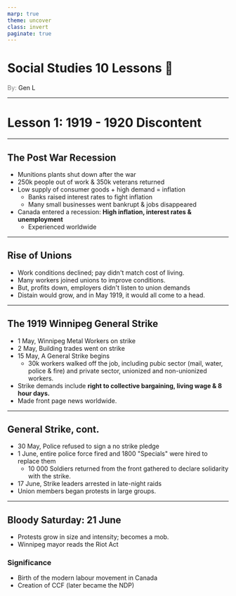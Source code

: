 ```yaml
---
marp: true
theme: uncover
class: invert
paginate: true
---
```


# <!--fit-->Social Studies 10 Lessons :book:

<span style="color:grey">By:</span> Gen L

<!--_footer: In partnership with Hyperion University, 2023-->

---

# Lesson 1: 1919 - 1920 Discontent

---

## The Post War Recession

* Munitions plants shut down after the war
* 250k people out of work & 350k veterans returned
* Low supply of consumer goods + high demand = inflation
    * Banks raised interest rates to fight inflation
    * Many small businesses went bankrupt & jobs disappeared
* Canada entered a recession: **High inflation, interest rates & unemployment**
    * Experienced worldwide

---

## Rise of Unions

* Work conditions declined; pay didn't match cost of living.
* Many workers joined unions to improve conditions.
* But, profits down, employers didn't listen to union demands
* Distain would grow, and in May 1919, it would all come to a head.

---

## The 1919 Winnipeg General Strike

* 1 May, Winnipeg Metal Workers on strike
* 2 May, Building trades went on strike
* 15 May, A General Strike begins
    * 30k workers walked off the job, including pubic sector (mail, water, police & fire) and private sector, unionized and non-unionized workers.
* Strike demands include **right to collective bargaining, living wage & 8 hour days.**
* Made front page news worldwide.

---

## General Strike, cont.

* 30 May, Police refused to sign a no strike pledge
* 1 June, entire police force fired and 1800 "Specials" were hired to replace them
    * 10 000 Soldiers returned from the front gathered to declare solidarity with the strike.
* 17 June, Strike leaders arrested in late-night raids
* Union members began protests in large groups.

---

## Bloody Saturday: 21 June

* Protests grow in size and intensity; becomes a mob.
* Winnipeg mayor reads the Riot Act

### Significance

* Birth of the modern labour movement in Canada
* Creation of CCF (later became the NDP)

